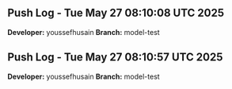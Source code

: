 ## Push Log - Tue May 27 08:10:08 UTC 2025
**Developer:** youssefhusain
**Branch:** model-test
## Push Log - Tue May 27 08:10:57 UTC 2025
**Developer:** youssefhusain
**Branch:** model-test
